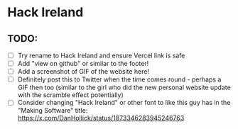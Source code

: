 # Hack Ireland 

## TODO:

- [ ] Try rename to Hack Ireland and ensure Vercel link is safe
- [ ] Add "view on github" or similar to the footer! 
- [ ] Add a screenshot of GIF of the website here! 
- [ ] Definitely post this to Twitter when the time comes round - perhaps a GIF then too (similar to the girl who did the new personal website update with the scramble effect potentially)
- [ ] Consider changing "Hack Ireland" or other font to like this guy has in the "Making Software" title: https://x.com/DanHollick/status/1873346283945246763

